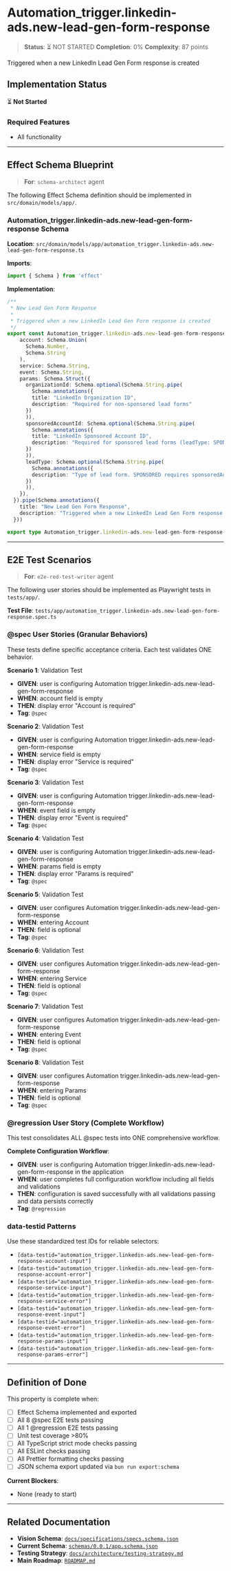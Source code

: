 # Automation_trigger.linkedin-ads.new-lead-gen-form-response

> **Status**: ⏳ NOT STARTED
> **Completion**: 0%
> **Complexity**: 87 points

Triggered when a new LinkedIn Lead Gen Form response is created

## Implementation Status

⏳ **Not Started**

### Required Features

- All functionality

---

## Effect Schema Blueprint

> **For**: `schema-architect` agent

The following Effect Schema definition should be implemented in `src/domain/models/app/`.

### Automation_trigger.linkedin-ads.new-lead-gen-form-response Schema

**Location**: `src/domain/models/app/automation_trigger.linkedin-ads.new-lead-gen-form-response.ts`

**Imports**:

```typescript
import { Schema } from 'effect'
```

**Implementation**:

```typescript
/**
 * New Lead Gen Form Response
 *
 * Triggered when a new LinkedIn Lead Gen Form response is created
 */
export const Automation_trigger.linkedin-ads.new-lead-gen-form-responseSchema = Schema.Struct({
    account: Schema.Union(
      Schema.Number,
      Schema.String
    ),
    service: Schema.String,
    event: Schema.String,
    params: Schema.Struct({
      organizationId: Schema.optional(Schema.String.pipe(
        Schema.annotations({
        title: "LinkedIn Organization ID",
        description: "Required for non-sponsored lead forms"
      })
      )),
      sponsoredAccountId: Schema.optional(Schema.String.pipe(
        Schema.annotations({
        title: "LinkedIn Sponsored Account ID",
        description: "Required for sponsored lead forms (leadType: SPONSORED)"
      })
      )),
      leadType: Schema.optional(Schema.String.pipe(
        Schema.annotations({
        description: "Type of lead form. SPONSORED requires sponsoredAccountId"
      })
      )),
    }),
  }).pipe(Schema.annotations({
    title: "New Lead Gen Form Response",
    description: "Triggered when a new LinkedIn Lead Gen Form response is created"
  }))

export type Automation_trigger.linkedin-ads.new-lead-gen-form-response = Schema.Schema.Type<typeof Automation_trigger.linkedin-ads.new-lead-gen-form-responseSchema>
```

---

## E2E Test Scenarios

> **For**: `e2e-red-test-writer` agent

The following user stories should be implemented as Playwright tests in `tests/app/`.

**Test File**: `tests/app/automation_trigger.linkedin-ads.new-lead-gen-form-response.spec.ts`

### @spec User Stories (Granular Behaviors)

These tests define specific acceptance criteria. Each test validates ONE behavior.

**Scenario 1**: Validation Test

- **GIVEN**: user is configuring Automation trigger.linkedin-ads.new-lead-gen-form-response
- **WHEN**: account field is empty
- **THEN**: display error "Account is required"
- **Tag**: `@spec`

**Scenario 2**: Validation Test

- **GIVEN**: user is configuring Automation trigger.linkedin-ads.new-lead-gen-form-response
- **WHEN**: service field is empty
- **THEN**: display error "Service is required"
- **Tag**: `@spec`

**Scenario 3**: Validation Test

- **GIVEN**: user is configuring Automation trigger.linkedin-ads.new-lead-gen-form-response
- **WHEN**: event field is empty
- **THEN**: display error "Event is required"
- **Tag**: `@spec`

**Scenario 4**: Validation Test

- **GIVEN**: user is configuring Automation trigger.linkedin-ads.new-lead-gen-form-response
- **WHEN**: params field is empty
- **THEN**: display error "Params is required"
- **Tag**: `@spec`

**Scenario 5**: Validation Test

- **GIVEN**: user configures Automation trigger.linkedin-ads.new-lead-gen-form-response
- **WHEN**: entering Account
- **THEN**: field is optional
- **Tag**: `@spec`

**Scenario 6**: Validation Test

- **GIVEN**: user configures Automation trigger.linkedin-ads.new-lead-gen-form-response
- **WHEN**: entering Service
- **THEN**: field is optional
- **Tag**: `@spec`

**Scenario 7**: Validation Test

- **GIVEN**: user configures Automation trigger.linkedin-ads.new-lead-gen-form-response
- **WHEN**: entering Event
- **THEN**: field is optional
- **Tag**: `@spec`

**Scenario 8**: Validation Test

- **GIVEN**: user configures Automation trigger.linkedin-ads.new-lead-gen-form-response
- **WHEN**: entering Params
- **THEN**: field is optional
- **Tag**: `@spec`

### @regression User Story (Complete Workflow)

This test consolidates ALL @spec tests into ONE comprehensive workflow.

**Complete Configuration Workflow**:

- **GIVEN**: user is configuring Automation trigger.linkedin-ads.new-lead-gen-form-response in the application
- **WHEN**: user completes full configuration workflow including all fields and validations
- **THEN**: configuration is saved successfully with all validations passing and data persists correctly
- **Tag**: `@regression`

### data-testid Patterns

Use these standardized test IDs for reliable selectors:

- `[data-testid="automation_trigger.linkedin-ads.new-lead-gen-form-response-account-input"]`
- `[data-testid="automation_trigger.linkedin-ads.new-lead-gen-form-response-account-error"]`
- `[data-testid="automation_trigger.linkedin-ads.new-lead-gen-form-response-service-input"]`
- `[data-testid="automation_trigger.linkedin-ads.new-lead-gen-form-response-service-error"]`
- `[data-testid="automation_trigger.linkedin-ads.new-lead-gen-form-response-event-input"]`
- `[data-testid="automation_trigger.linkedin-ads.new-lead-gen-form-response-event-error"]`
- `[data-testid="automation_trigger.linkedin-ads.new-lead-gen-form-response-params-input"]`
- `[data-testid="automation_trigger.linkedin-ads.new-lead-gen-form-response-params-error"]`

---

## Definition of Done

This property is complete when:

- [ ] Effect Schema implemented and exported
- [ ] All 8 @spec E2E tests passing
- [ ] All 1 @regression E2E tests passing
- [ ] Unit test coverage >80%
- [ ] All TypeScript strict mode checks passing
- [ ] All ESLint checks passing
- [ ] All Prettier formatting checks passing
- [ ] JSON schema export updated via `bun run export:schema`

**Current Blockers**:

- None (ready to start)

---

## Related Documentation

- **Vision Schema**: [`docs/specifications/specs.schema.json`](../specs.schema.json)
- **Current Schema**: [`schemas/0.0.1/app.schema.json`](../../schemas/0.0.1/app.schema.json)
- **Testing Strategy**: [`docs/architecture/testing-strategy.md`](../../architecture/testing-strategy.md)
- **Main Roadmap**: [`ROADMAP.md`](../../../ROADMAP.md)
